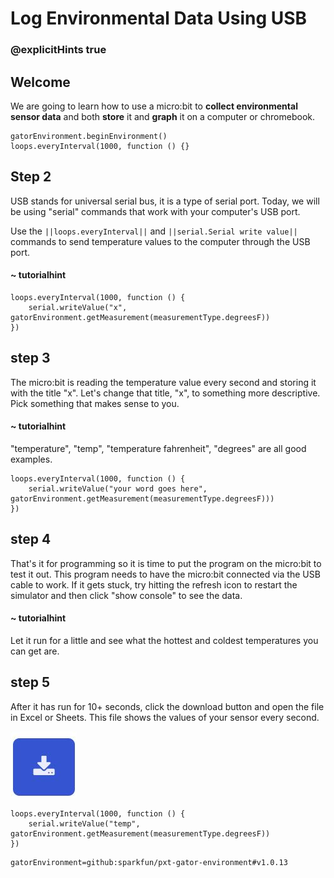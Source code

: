 # Log Environmental Data Using USB
### @explicitHints true

<!-- Tutorial: https://makecode.microbit.org/#tutorial:89694-88340-30169-53175 -->


## Welcome

We are going to learn how to use a micro:bit to **collect environmental sensor data** and both **store** it and **graph** it on a computer or chromebook.

```template
gatorEnvironment.beginEnvironment()
loops.everyInterval(1000, function () {}
```

## Step 2

USB stands for universal serial bus, it is a type of serial port. Today, we will be using "serial" commands that work with your computer's USB port.

Use the ``||loops.everyInterval||`` and ``||serial.Serial write value||`` commands to send temperature values to the computer through the USB port.

#### ~ tutorialhint
```blocks
loops.everyInterval(1000, function () {
    serial.writeValue("x", gatorEnvironment.getMeasurement(measurementType.degreesF))
})
```

## step 3
The micro:bit is reading the temperature value every second and storing it with the title "x". Let's change that title, "x", to something more descriptive. Pick something that makes sense to you.

#### ~ tutorialhint
"temperature", "temp", "temperature fahrenheit", "degrees" are all good examples.

```blocks
loops.everyInterval(1000, function () {
    serial.writeValue("your word goes here", gatorEnvironment.getMeasurement(measurementType.degreesF)))
})
```

## step 4
That's it for programming so it is time to put the program on the micro:bit to test it out. This program needs to have the micro:bit connected via the USB cable to work. If it gets stuck, try hitting the refresh icon to restart the simulator and then click "show console" to see the data.

#### ~ tutorialhint
Let it run for a little and see what the hottest and coldest temperatures you can get are.

## step 5
After it has run for 10+ seconds, click the download button and open the file in Excel or Sheets. This file shows the values of your sensor every second.

![download icon](https://github.com/schoolwidelabs/sensor-immersion/blob/master/static/images/download%20icon.png?raw=true)

```ghost
loops.everyInterval(1000, function () {
    serial.writeValue("temp", gatorEnvironment.getMeasurement(measurementType.degreesF))
})
```

```package
gatorEnvironment=github:sparkfun/pxt-gator-environment#v1.0.13
```
